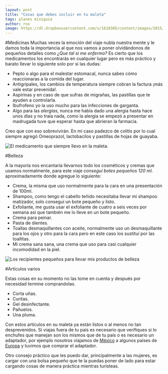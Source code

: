 ```yaml
---
layout: post
title: "Cosas que debes incluir en tu maleta"
tags: planes miniguia
author: rox
image: https://dl.dropboxusercontent.com/u/1610385/content/images/2015/01/IMG_20141223_211750.jpg
---
```

#Medicinas
Muchas veces la emoción del viaje nubla nuestra mente y le damos toda la importancia al que nos vamos a poner olvidándonos de pequeños detalles como *¿Que tal si me enfermo?* Es cierto que los medicamentos los encontrarás en cualquier lugar pero es más práctico y barato llevar lo siguiente solo por si las dudas:

* Pepto o algo para el malestar estomacal, nunca sabes cómo reaccionaras a la comida del lugar.
* Antigripales, los cambios de temperatura siempre cobran la factura ¡más vale estar prevenida!.
* Aspirinas y en caso de que sufras de migrañas, las pastillas que te ayuden a controlarla.
* Ibufrofeno yo la uso mucho para las infecciones de garganta.
* Algo para las *alergias*, nunca me había dado una alergia hasta hace unos días y no traía nada, como la alergia se empezó a presentar en madrugada tuve que esperar hasta que abrieran la farmacia.

Creo que con eso sobrevivirán. En mi caso padezco de colitis por lo cual siempre agregó Omeoprazol, lactobacilos y pastillas de hojas de guayaba.

![El medicamento que siempre llevo en la maleta.](https://dl.dropboxusercontent.com/u/1610385/content/images/2014/12/IMG_20141223_211646.jpg)

#Belleza

A la mayoría nos encantaría llevarnos todo los cosméticos y cremas que usamos normalmente, para este viaje *conseguí botes pequeños 120 ml.* aproximadamente donde agregue lo siguiente:

* Crema, la misma que uso normalmente para la cara en una presentación de 100ml.
* Shampoo, como tengo el cabello teñido necesitaba llevar mi shampoo matizador, solo conseguí un bote pequeño y listo.
* Exfoliante, me gusta usar el exfoliante de cuatro a seis veces por semana así que también me lo lleve en un bote pequeño.
* Crema para peinar.
* Pasta de dientes.
* Toallas desmaquillantes con aceite, normalmente uso un desmaquillante para los ojos y otro para la cara pero en este caso los sustituí por las toallitas.
* Mi crema sana sana, una crema que uso para casi cualquier incomodidad en la piel.

![Los recipientes pequeños para llevar mis productos de belleza](https://dl.dropboxusercontent.com/u/1610385/content/images/2014/12/IMG_20141223_211750.jpg)

#Artículos varios

Estas cosas en su momento no las tome en cuenta y después por necesidad termine comprandolas.

* Corta uñas.
* Curitas.
* Gel desinfectante.
* Pañuelos.
* Una pluma.

Con estos artículos en su maleta ya están listos o al menos no tan desprevenidos. Si viajas fuera de tu país es necesario que verifiques si lo enchufes que manejan son los mismos que de tu país o es necesario un adaptador, por ejemplo nosotros viajamos de [México](/tag/mexico) a algunos países de [Europa](/tag/europa) y tuvimos que comprar el adaptador.

Otro consejo práctico que les puedo dar, principalmente a las mujeres, es cargar con una bolsa pequeño que te la puedas poner de lado para estar cargando cosas de manera práctica mientras turisteas.